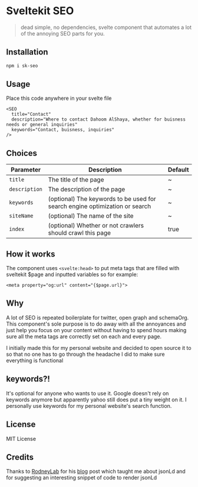 # Sveltekit SEO
> dead simple, no dependencies, svelte component that automates a lot of the annoying SEO parts for you.
## Installation
```bash 
npm i sk-seo
```

## Usage
Place this code anywhere in your svelte file
```svelte
<SEO 
  title="Contact"
  description="Where to contact Dahoom AlShaya, whether for buisness needs or general inquiries"
  keywords="Contact, buisness, inquiries"
/>
```

## Choices
| Parameter     | Description             | Default             |
| ------------- | ----------------------- | ----------------------- |
| `title`| The title of the page | ~ |
| `description`| The description of the page | ~ |
| `keywords`| (optional) The keywords to be used for search engine optimization or search | ~ |
| `siteName`| (optional) The name of the site | ~ |
| `index`| (optional) Whether or not crawlers should crawl this page | true |

## How it works
The component uses `<svelte:head>` to put meta tags that are filled with sveltekit $page and inputted variables so for example:
```svelte
<meta property="og:url" content="{$page.url}">
```


## Why
A lot of SEO is repeated boilerplate for twitter, open graph and schemaOrg. This component's sole purpose is to do away with all the annoyances and just help you focus on your content without having to spend hours making sure all the meta tags are correctly set on each and every page.

I initially made this for my personal website and decided to open source it to so that no one has to go through the headache I did to make sure everything is functional 

## keywords?!
It's optional for anyone who wants to use it. Google doesn't rely on keywords anymore but apparently yahoo still does put a tiny weight on it. I personally use keywords for my personal website's search function.

## License
MIT License

## Credits
Thanks to [RodneyLab](https://github.com/rodneylab) for his [blog](https://rodneylab.com/adding-schema-org-markup-to-sveltekit-site/) post which taught me about jsonLd and for suggesting an interesting snippet of code to render jsonLd
